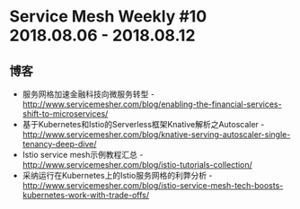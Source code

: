 # Service Mesh Weekly #10 2018.08.06 - 2018.08.12

## 博客

- 服务网格加速金融科技向微服务转型 - http://www.servicemesher.com/blog/enabling-the-financial-services-shift-to-microservices/
- 基于Kubernetes和Istio的Serverless框架Knative解析之Autoscaler - http://www.servicemesher.com/blog/knative-serving-autoscaler-single-tenancy-deep-dive/
- Istio service mesh示例教程汇总 - http://www.servicemesher.com/blog/istio-tutorials-collection/
- 采纳运行在Kubernetes上的Istio服务网格的利弊分析 - http://www.servicemesher.com/blog/istio-service-mesh-tech-boosts-kubernetes-work-with-trade-offs/